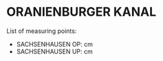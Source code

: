 # ORANIENBURGER KANAL

List of measuring points:

* SACHSENHAUSEN OP: <Value topic="rivers/pegel-online/OrK/SACHSENHAUSEN_OP/measurementValue"/> cm
* SACHSENHAUSEN UP: <Value topic="rivers/pegel-online/OrK/SACHSENHAUSEN_UP/measurementValue"/> cm
